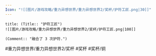 ```yaml
---
Icon: "![[图片/游戏攻略/重力异想世界/重力异想世界2/奖杯/护符工匠.png|30]]"
---
```

```ad-common-bronze-trophy
title: (Title:: "护符工匠")
![[图片/游戏攻略/重力异想世界/重力异想世界2/奖杯/护符工匠.png|100]]

(Comment:: "融合了 3 次护符.")
```

#重力异想世界/重力异想世界2/奖杯 #奖杯 #奖杯/铜
